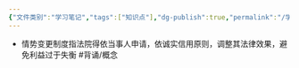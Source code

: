 ```yaml
---
{"文件类别":"学习笔记","tags":["知识点"],"dg-publish":true,"permalink":"/学习笔记studyup/知识点cheese/情势变更制度/","dgPassFrontmatter":true,"created":"2024-07-06T17:24:51.028+08:00","updated":"2024-09-11T12:15:44.280+08:00"}
---
```


- 情势变更制度指法院得依当事人申请，依诚实信用原则，调整其法律效果，避免利益过于失衡 #背诵/概念 